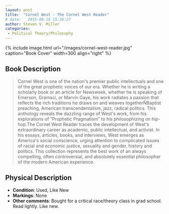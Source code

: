 ```yaml
---
layout: post
title:  "Cornel West - The Cornel West Reader"
# date:   2015-08-16 15:36:27
author: Steven V. Miller
categories: 
 - Political Theory/Philosophy
---
```



{% include image.html url="/images/cornel-west-reader.jpg" caption="Book Cover" width=300 align="right" %}

## Book Description

> Cornel West is one of the nation's premier public intellectuals and one of the great prophetic voices of our era. Whether he is writing a scholarly book or an article for Newsweek, whether he is speaking of Emerson, Gramsci, or Marvin Gaye, his work radiates a passion that reflects the rich traditions he draws on and weaves togetherÑBaptist preaching, American transcendentalism, jazz, radical politics. This anthology reveals the dazzling range of West's work, from his explorations of ”Prophetic Pragmatism” to his philosophizing on hip-hop.The Cornel West Reader traces the development of West's extraordinary career as academic, public intellectual, and activist. In his essays, articles, books, and interviews, West emerges as America's social conscience, urging attention to complicated issues of racial and economic justice, sexuality and gender, history and politics. This collection represents the best work of an always compelling, often controversial, and absolutely essential philosopher of the modern American experience.

## Physical Description

- **Condition**: Used, Like New
- **Markings**: None
- **Other comments**: Bought for a critical race/theory class in grad school. Read lightly. Like new.
